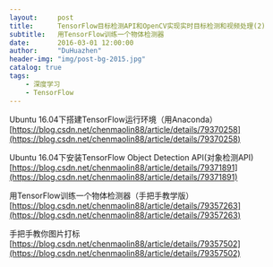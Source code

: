 ```yaml
---
layout:     post
title:      TensorFlow目标检测API和OpenCV实现实时目标检测和视频处理(2)
subtitle:   用TensorFlow训练一个物体检测器
date:       2016-03-01 12:00:00
author:     "DuHuazhen"
header-img: "img/post-bg-2015.jpg"
catalog: true
tags:
    - 深度学习
    - TensorFlow
---
```


Ubuntu 16.04下搭建TensorFlow运行环境（用Anaconda） [https://blog.csdn.net/chenmaolin88/article/details/79370258](https://blog.csdn.net/chenmaolin88/article/details/79370258)  

Ubuntu 16.04下安装TensorFlow Object Detection API(对象检测API)[https://blog.csdn.net/chenmaolin88/article/details/79371891](https://blog.csdn.net/chenmaolin88/article/details/79371891)  

用TensorFlow训练一个物体检测器（手把手教学版）[https://blog.csdn.net/chenmaolin88/article/details/79357263](https://blog.csdn.net/chenmaolin88/article/details/79357263)  

手把手教你图片打标 [https://blog.csdn.net/chenmaolin88/article/details/79357502](https://blog.csdn.net/chenmaolin88/article/details/79357502)  
